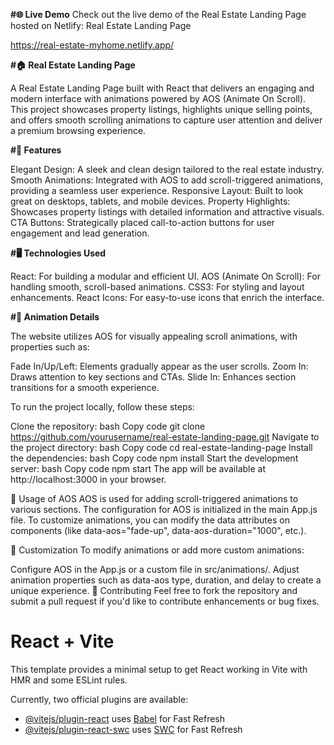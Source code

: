 
**#🌐 Live Demo**
Check out the live demo of the Real Estate Landing Page hosted on Netlify: Real Estate Landing Page

https://real-estate-myhome.netlify.app/

**#🏠 Real Estate Landing Page**

A Real Estate Landing Page built with React that delivers an engaging and modern interface with animations powered by AOS (Animate On Scroll). This project showcases property listings, highlights unique selling points, and offers smooth scrolling animations to capture user attention and deliver a premium browsing experience.

**#🌟 Features**

Elegant Design: A sleek and clean design tailored to the real estate industry.
Smooth Animations: Integrated with AOS to add scroll-triggered animations, providing a seamless user experience.
Responsive Layout: Built to look great on desktops, tablets, and mobile devices.
Property Highlights: Showcases property listings with detailed information and attractive visuals.
CTA Buttons: Strategically placed call-to-action buttons for user engagement and lead generation.

**#🖥️ Technologies Used**

React: For building a modular and efficient UI.
AOS (Animate On Scroll): For handling smooth, scroll-based animations.
CSS3: For styling and layout enhancements.
React Icons: For easy-to-use icons that enrich the interface.

**#🎨 Animation Details**

The website utilizes AOS for visually appealing scroll animations, with properties such as:

Fade In/Up/Left: Elements gradually appear as the user scrolls.
Zoom In: Draws attention to key sections and CTAs.
Slide In: Enhances section transitions for a smooth experience.



To run the project locally, follow these steps:

Clone the repository:
bash
Copy code
git clone https://github.com/yourusername/real-estate-landing-page.git
Navigate to the project directory:
bash
Copy code
cd real-estate-landing-page
Install the dependencies:
bash
Copy code
npm install
Start the development server:
bash
Copy code
npm start
The app will be available at http://localhost:3000 in your browser.

🎨 Usage of AOS
AOS is used for adding scroll-triggered animations to various sections. The configuration for AOS is initialized in the main App.js file. To customize animations, you can modify the data attributes on components (like data-aos="fade-up", data-aos-duration="1000", etc.).


🔧 Customization
To modify animations or add more custom animations:

Configure AOS in the App.js or a custom file in src/animations/.
Adjust animation properties such as data-aos type, duration, and delay to create a unique experience.
📝 Contributing
Feel free to fork the repository and submit a pull request if you'd like to contribute enhancements or bug fixes.

# React + Vite

This template provides a minimal setup to get React working in Vite with HMR and some ESLint rules.

Currently, two official plugins are available:

- [@vitejs/plugin-react](https://github.com/vitejs/vite-plugin-react/blob/main/packages/plugin-react/README.md) uses [Babel](https://babeljs.io/) for Fast Refresh
- [@vitejs/plugin-react-swc](https://github.com/vitejs/vite-plugin-react-swc) uses [SWC](https://swc.rs/) for Fast Refresh

